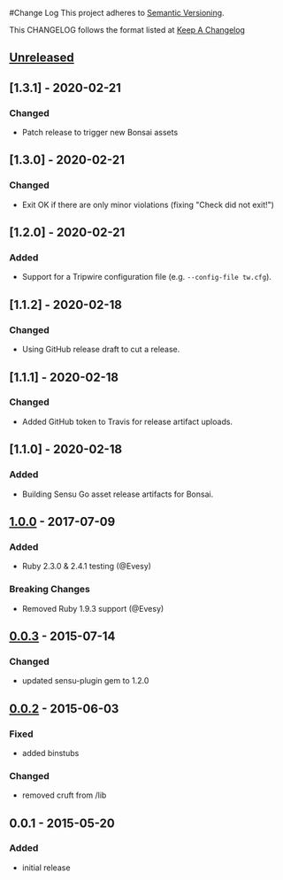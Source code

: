 #Change Log
This project adheres to [Semantic Versioning](http://semver.org/).

This CHANGELOG follows the format listed at [Keep A Changelog](http://keepachangelog.com/)

## [Unreleased]

## [1.3.1] - 2020-02-21
### Changed
- Patch release to trigger new Bonsai assets

## [1.3.0] - 2020-02-21
### Changed
- Exit OK if there are only minor violations (fixing "Check did not exit!")

## [1.2.0] - 2020-02-21
### Added
- Support for a Tripwire configuration file (e.g. `--config-file tw.cfg`).

## [1.1.2] - 2020-02-18
### Changed
- Using GitHub release draft to cut a release.

## [1.1.1] - 2020-02-18
### Changed
- Added GitHub token to Travis for release artifact uploads.

## [1.1.0] - 2020-02-18
### Added
- Building Sensu Go asset release artifacts for Bonsai.

## [1.0.0] - 2017-07-09
### Added
- Ruby 2.3.0 & 2.4.1 testing (@Evesy)

### Breaking Changes
- Removed Ruby 1.9.3 support (@Evesy)

## [0.0.3] - 2015-07-14
### Changed
- updated sensu-plugin gem to 1.2.0

## [0.0.2] - 2015-06-03
### Fixed
- added binstubs

### Changed
- removed cruft from /lib

## 0.0.1 - 2015-05-20
### Added
- initial release

[Unreleased]: https://github.com/sensu-plugins/sensu-plugins-tripwire/compare/1.0.0...HEAD
[1.0.0]: https://github.com/sensu-plugins/sensu-plugins-tripwire/compare/0.0.3...1.0.0
[0.0.3]: https://github.com/sensu-plugins/sensu-plugins-tripwire/compare/0.0.2...0.0.3
[0.0.2]: https://github.com/sensu-plugins/sensu-plugins-tripwire/compare/0.0.1...0.0.2
